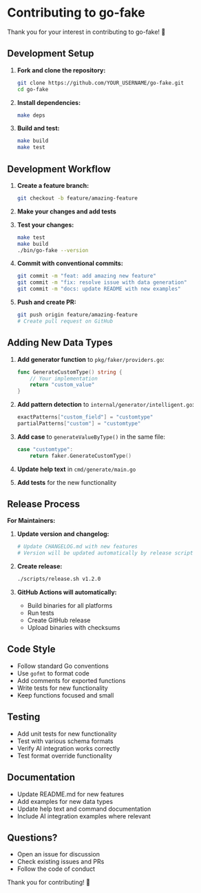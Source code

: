 # Contributing to go-fake

Thank you for your interest in contributing to go-fake! 🎉

## Development Setup

1. **Fork and clone the repository:**
   ```bash
   git clone https://github.com/YOUR_USERNAME/go-fake.git
   cd go-fake
   ```

2. **Install dependencies:**
   ```bash
   make deps
   ```

3. **Build and test:**
   ```bash
   make build
   make test
   ```

## Development Workflow

1. **Create a feature branch:**
   ```bash
   git checkout -b feature/amazing-feature
   ```

2. **Make your changes and add tests**

3. **Test your changes:**
   ```bash
   make test
   make build
   ./bin/go-fake --version
   ```

4. **Commit with conventional commits:**
   ```bash
   git commit -m "feat: add amazing new feature"
   git commit -m "fix: resolve issue with data generation"
   git commit -m "docs: update README with new examples"
   ```

5. **Push and create PR:**
   ```bash
   git push origin feature/amazing-feature
   # Create pull request on GitHub
   ```

## Adding New Data Types

1. **Add generator function** to `pkg/faker/providers.go`:
   ```go
   func GenerateCustomType() string {
       // Your implementation
       return "custom_value"
   }
   ```

2. **Add pattern detection** to `internal/generator/intelligent.go`:
   ```go
   exactPatterns["custom_field"] = "customtype"
   partialPatterns["custom"] = "customtype"
   ```

3. **Add case** to `generateValueByType()` in the same file:
   ```go
   case "customtype":
       return faker.GenerateCustomType()
   ```

4. **Update help text** in `cmd/generate/main.go`

5. **Add tests** for the new functionality

## Release Process

**For Maintainers:**

1. **Update version and changelog:**
   ```bash
   # Update CHANGELOG.md with new features
   # Version will be updated automatically by release script
   ```

2. **Create release:**
   ```bash
   ./scripts/release.sh v1.2.0
   ```

3. **GitHub Actions will automatically:**
   - Build binaries for all platforms
   - Run tests
   - Create GitHub release
   - Upload binaries with checksums

## Code Style

- Follow standard Go conventions
- Use `gofmt` to format code
- Add comments for exported functions
- Write tests for new functionality
- Keep functions focused and small

## Testing

- Add unit tests for new functionality
- Test with various schema formats
- Verify AI integration works correctly
- Test format override functionality

## Documentation

- Update README.md for new features
- Add examples for new data types
- Update help text and command documentation
- Include AI integration examples where relevant

## Questions?

- Open an issue for discussion
- Check existing issues and PRs
- Follow the code of conduct

Thank you for contributing! 🚀
